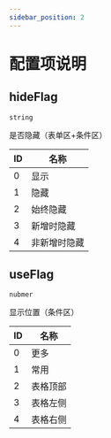 ```yaml
---
sidebar_position: 2
---
```


# 配置项说明

## hideFlag

 `string`

是否隐藏（表单区+条件区）

| ID  | 名称     |
| --- | ------ |
| 0   | 显示     |
| 1   | 隐藏     |
| 2   | 始终隐藏   |
| 3   | 新增时隐藏  |
| 4   | 非新增时隐藏 |

## useFlag 

`nubmer`

显示位置（条件区）

| ID  | 名称   |
| --- | ---- |
| 0   | 更多   |
| 1   | 常用   |
| 2   | 表格顶部 |
| 3   | 表格左侧 |
| 4   | 表格右侧 |
